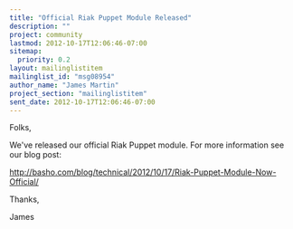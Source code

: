 ```yaml
---
title: "Official Riak Puppet Module Released"
description: ""
project: community
lastmod: 2012-10-17T12:06:46-07:00
sitemap:
  priority: 0.2
layout: mailinglistitem
mailinglist_id: "msg08954"
author_name: "James Martin"
project_section: "mailinglistitem"
sent_date: 2012-10-17T12:06:46-07:00
---
```



Folks,

We've released our official Riak Puppet module. For more information
see our blog post:

http://basho.com/blog/technical/2012/10/17/Riak-Puppet-Module-Now-Official/


Thanks,


James

